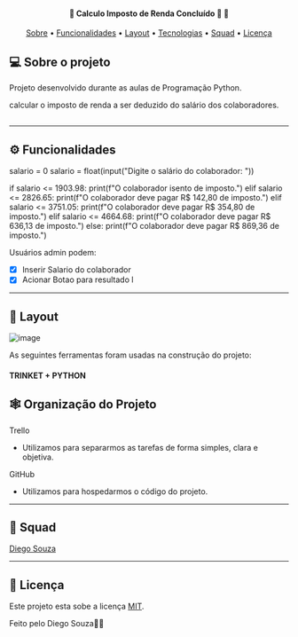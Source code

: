 <h4 align="center"> 
	🚧  Calculo Imposto de Renda Concluído 🚀 🚧
</h4>

<p align="center">
 <a href="#-sobre-o-projeto">Sobre</a> •
 <a href="#-funcionalidades">Funcionalidades</a> •
 <a href="#-layout">Layout</a> • 
 <a href="#-tecnologias">Tecnologias</a> •  
 <a href="#-squad">Squad</a> • 
 <a href="#user-content--licença">Licença</a>
</p>

## 💻 Sobre o projeto

Projeto desenvolvido durante as aulas de Programação Python. 

 calcular o imposto de renda a ser deduzido do salário dos colaboradores.

##


---

## ⚙️ Funcionalidades

salario = 0
salario = float(input("Digite o salário do colaborador: "))

if salario <= 1903.98:
    print(f"O colaborador isento de imposto.")
elif salario <= 2826.65:
    print(f"O colaborador deve pagar R$ 142,80 de imposto.")
elif salario <= 3751.05:
    print(f"O colaborador deve pagar R$ 354,80 de imposto.")
elif salario <= 4664.68:
    print(f"O colaborador deve pagar R$ 636,13 de imposto.")
else:
    print(f"O colaborador deve pagar R$ 869,36 de imposto.")

Usuários admin podem: 
- [x] Inserir Salario do colaborador 
- [x] Acionar Botao para resultado
l
---

## 🎨 Layout

![image](https://user-images.githubusercontent.com/115498938/196820796-a423df5f-b2f2-40f4-9db8-491ec052c858.png)

As seguintes ferramentas foram usadas na construção do projeto:

#### TRINKET + PYTHON



## 🕸 Organização do Projeto

Trello
  - Utilizamos para separarmos as tarefas de forma simples, clara e objetiva.



GitHub
  - Utilizamos para hospedarmos o código do projeto.
  
---

## 🦸 Squad

<a href="https://www.linkedin.com/in/diego-souza-6b97a2114/">
Diego Souza</a>
 <br />

 
---

## 📝 Licença

Este projeto esta sobe a licença [MIT](./LICENSE).

Feito pelo Diego Souza👋🏽
